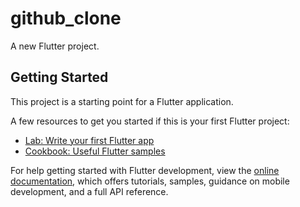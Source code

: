 # github_clone

A new Flutter project.

## Getting Started

This project is a starting point for a Flutter application.

A few resources to get you started if this is your first Flutter project:

- [Lab: Write your first Flutter app](https://docs.flutter.dev/get-started/codelab)
- [Cookbook: Useful Flutter samples](https://docs.flutter.dev/cookbook)

For help getting started with Flutter development, view the
[online documentation](https://docs.flutter.dev/), which offers tutorials,
samples, guidance on mobile development, and a full API reference.

[//]: # (Platform  Firebase App Id)

[//]: # (android   1:230959181582:android:b5e76038491aa6b398315f)

[//]: # (ios       1:230959181582:ios:77f5b65b9630dbca98315f)
